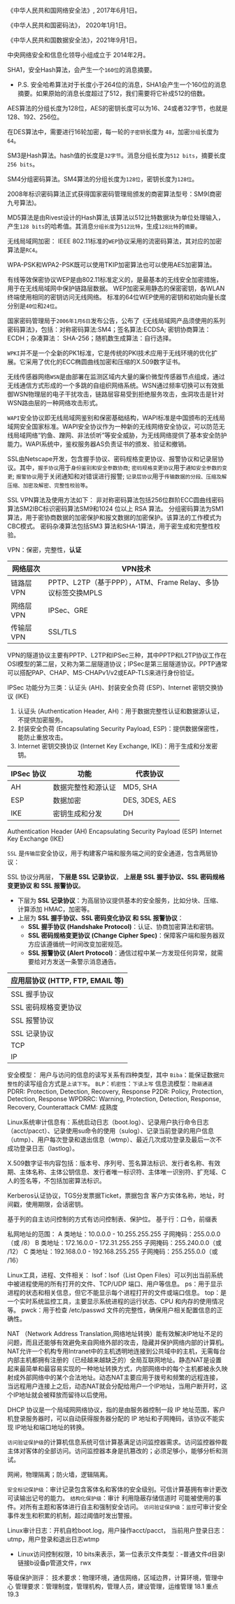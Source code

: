 《中华人民共和国网络安全法》, 2017年6月1日。

《中华人民共和国密码法》， 2020年1月1日。

《中华人民共和国数据安全法》，2021年9月1日。

中央网络安全和信息化领导小组成立于 2014年2月。

SHA1，安全Hash算法，会产生一个`160位`的消息摘要。
* P.S. 安全哈希算法对于长度小于264位的消息，SHA1会产生一个160位的消息摘要。如果原始的消息长度超过了512，我们需要将它补成512的倍数。

AES算法的分组长度为128位，AES的密钥长度可以为16、24或者32字节，也就是128、192、256位。

在DES算法中，需要进行16轮加密，每一轮的`子密钥`长度为 `48`，加密`分组`长度为`64`。

SM3是Hash算法。hash值的长度是`32字节`。消息分组长度为`512 bits`，摘要长度`256 bits`。

SM4分组密码算法。SM4算法的分组长度为`128位`，密钥长度为`128位`。

2008年标识密码算法正式获得国家密码管理局颁发的商密算法型号：SM9(商密九号算法)。

MD5算法是由Rivest设计的Hash算法,该算法以512比特数据块为单位处理输入，产生`128 bits`的哈希值。其消息`分组长度`为`512比特`，生成`128比特`的`摘要`。 

无线局域网加密：
IEEE 802.11标准的`WEP`协议采用的流密码算法，其对应的加密算法是`RC4`。

WPA-PSK和WPA2-PSK既可以使用TKIP加密算法也可以使用AES加密算法。

有线等效保密协议WEP是由802.11标准定义的，是最基本的无线安全加密措施，用于在无线局域网中保护链路层数据。
WEP加密采用静态的保密密钥，各WLAN终端使用相同的密钥访问无线网络。
标准的64位WEP使用的密钥和初始向量长度分别是`40位`和`24位`。

国家密码管理局于`2006年1月6日`发布公告，公布了《无线局域网产品须使用的系列密码算法》，包括：对称密码算法:SM4；签名算法:ECDSA; 密钥协商算法：ECDH；杂凑算法： SHA-256；随机数生成算法：自行选择。

`WPKI`并不是一个全新的PK1标准，它是传统的PKI技术应用于无线环境的优化扩展。它采用了优化的ECC椭圆曲线加密和压缩的X.509数字证书。

无线传感器网络`WSN`是由部署在监测区域内大量的廉价微型传感器节点组成，通过无线通信方式形成的一个多跳的自组织网络系统。WSN通过频率切换可以有效抵御WSN物理层的电子干扰攻击，链路层容易受到拒绝服务攻击，虫洞攻击是针对WSN路由层的一种网络攻击形式。

`WAPI`安全协议即无线局域网鉴别和保密基础结构，WAPI标准是中国颁布的无线局域网安全国家标准。WAPI安全协议作为一种新的无线网络安全协议，可以防范无线局域网络“钓鱼、蹭网、非法侦听”等安全威胁，为无线网络提供了基本安全防护能力。WAPI系统中，鉴权服务器AS负责证书的颁发、验证和撤销。

SSL由Netscape开发，包含握手协议、密码规格变更协议、报警协议和记录层协议。其中，`握手协议`用于`身份鉴别和安全参数协商`; `密码规格变更协议`用于`通知安全参数的变更`; `报警协议`用于关闭通知和对错误进行报警; `记录层协议`用于`传输数据的分段、压缩及解压缩、加密及解密、完整性校验等`。

SSL VPN算法及使用方法如下：
    非对称密码算法包括256位群阶ECC圆曲线密码算法SM2IBC标识密码算法SM9和1024 位以上 RSA 算法。
    分组密码算法为SM1算法，用于密协商数据的加密保护和报文数据的加密保护。该算法的工作模式为CBC模式。
    密码杂凑算法包括SM3 算法和SHA-1算法，用于密生成和完整性校验。

VPN：保密，完整性，**认证**

| 网络层次    | VPN技术                               |
|-------------|--------------------------------------|
| 链路层VPN   | PPTP、L2TP（基于PPP），ATM、Frame Relay、多协议标签交换MPLS |
| 网络层VPN   | IPSec、GRE                            |
| 传输层VPN   | SSL/TLS                               |

VPN的隧道协议主要有PPTP、L2TP和IPSec三种，其中PPTP和L2TP协议工作在OSI模型的第二层，又称为第二层隧道协议；IPSec是第三层隧道协议。PPTP通常可以搭配PAP、CHAP、MS-CHAPv1/v2或EAP-TLS来进行身份验证。


IPSec 功能分为三类：认证头 (AH)、封装安全负荷 (ESP)、Internet 密钥交换协议 (IKE)

1. 认证头 (Authentication Header, AH)：用于数据完整性认证和数据源认证，不提供加密服务。
2. 封装安全负荷 (Encapsulating Security Payload, ESP)：提供数据保密性，能防止重放攻击。
3. Internet 密钥交换协议 (Internet Key Exchange, IKE)：用于生成和分发密钥。

| IPSec 协议 | 功能                   | 代表协议        |
|------------|------------------------|-----------------|
| AH         | 数据完整性和源认证     | MD5, SHA       |
| ESP        | 数据加密               | DES, 3DES, AES |
| IKE        | 密钥生成和分发         | DH             |

Authentication Header (AH)
Encapsulating Security Payload (ESP)
Internet Key Exchange (IKE)


`SSL` 是`传输层`安全协议，用于构建客户端和服务端之间的安全通道，包含两层协议：

SSL 协议分两层，
**下层是 SSL 记录协议**，
**上层是 SSL 握手协议、SSL 密码规格变更协议 和 SSL 报警协议**。

- 下层为 **SSL 记录协议**：为高层协议提供基本的安全服务，比如分块、压缩、计算添加 HMAC，加密等。
- 上层为 **SSL 握手协议、SSL 密码变化协议 和 SSL 报警协议**：
  - **SSL 握手协议 (Handshake Protocol)**：认证、协商加密算法和密钥。
  - **SSL 密码规格变更协议 (Change Cipher Spec)**：保障客户端和服务器双方应该遵循统一时间改变加密规范。
  - **SSL 报警协议 (Alert Protocol)**：通信过程中某一方发现任何异常，就需要给对方发送一条警示消息通告。

| 应用层协议 (HTTP, FTP, EMAIL 等) |
|----------------------------------|
| SSL 握手协议                     |
| SSL 密码规格变更协议              |
| SSL 报警协议                     |
| SSL 记录协议                     |
| TCP                              |
| IP                               |


安全模型：
用户与访问的信息的读写关系有四种类型，其中
`Biba`：能保证数据`完整性`的读写组合方式是`上读下写`。
`BLP`：`机密性`：`下读上写`
信息流模型：`隐蔽通道`
PDRR: Protection, Detection, Recovery, Response
P2DR: Policy, Protection, Detection, Response
WPDRRC: Warning, Protection, Detection, Response, Recovery, Counterattack
CMM: 成熟度

Linux系统审计信息有：系统启动日志（boot.log）、记录用户执行命令日志（acct/pacct）、记录使用su命令的使用（sulog）、记录当前登录的用户信息（utmp）、用户每次登录和退出信息（wtmp）、最近几次成功登录及最后一次不成功登录日志（lastlog）。

X.509数字证书内容包括：版本号、序列号、签名算法标识、发行者名称、有效期、主体名称、主体公钥信息、发行者唯一标识符、主体唯一识别符、扩充域、C人的签名等，不包括加密算法标识。 

Kerberos认证协议，TGS分发票据Ticket，票据包含 客户方实体名称，地址，时间戳，使用期限，会话密钥。

基于列的自主访问控制的方式有访问控制表、保护位。
基于行：口令，前缀表


私网地址的范围：
A 类地址：10.0.0.0 - 10.255.255.255
子网掩码：255.0.0.0（或 /8）
B 类地址：172.16.0.0 - 172.31.255.255
子网掩码：255.240.0.0（或 /12）
C 类地址：192.168.0.0 - 192.168.255.255
子网掩码：255.255.0.0（或 /16）


Linux工具，进程、文件相关：
lsof：lsof（List Open Files）可以列出当前系统中被进程使用的所有打开的文件、TCP/UDP 端口、用户等信息。
ps：用于显示进程的状态和相关信息，但它不能显示每个进程打开的文件或端口信息。
top：是一个实时系统监控工具，主要显示系统进程的运行状态、CPU 和内存的使用情况等。
pwck：用于检查 /etc/passwd 文件的完整性，确保用户相关配置信息的正确性。


NAT （Network Address Translation,网络地址转换）能有效解决IP地址不足的问题，而且还能够有效避免来自网络外部的攻击，隐藏并保护网络内部的计算机。NAT允许一个机构专用Intranet中的主机透明地连接到公共域中的主机，无需每台内部主机都拥有注册的（已经越来越缺乏的）全局互联网地址。静态NAT是设置起来最简单和最容易实现的一种地址转换方式，内部网络中的每个主机都被永久映射成外部网络中的某个合法地址。动态NAT主要应用于拨号和频繁的远程连接，当远程用户连接上之后，动态NAT就会分配给用户一个IP地址，当用户断开时，这个IP地址就会被释放而留待以后使用。

DHCP 协议是一个局域网网络协议，指的是由服务器控制一段 IP 地址范围，客户机登录服务器时，可以自动获得服务器分配的 IP 地址和子网掩码，该协议不能实现 IP地址和端口地址的转换。

`访问验证保护级`的计算机信息系统可信计算基满足访问监控器需求。访问监控器仲裁主体对客体的全部访问。访问监控器本身是抗篡改的；必须足够小，能够分析和测试。

网闸，物理隔离；防火墙，逻辑隔离。

`安全标记保护级`：审计记录包含客体名和客体的安全级别。可信计算基拥有审计更改可读输出记号的能力。
`结构化保护级`：审计 利用隐蔽存储信道时 可能被使用的事件。对所有主题和客体进行自主和强制安全访问。
`访问验证保护级`：`监控`可审计安全事件发生和积累的机制，超过阈值时发出警报。



Linux审计日志：开机自检boot.log，用户操作acct/pacct，
当前用户登录日志：utmp，用户登录和退出日志wtmp

* Linux访问控制权限，10 bits来表示，第一位表示文件类型：-普通文件d目录l链接b设备p管道文件，rwx


等级保护测评：
技术要求：物理环境，通信网络，区域边界，计算环境，管理中心
管理要求：管理制度，管理机构，管理人员，建设管理，运维管理
18.1 重点
19.3